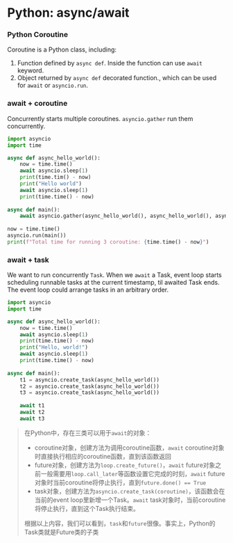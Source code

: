 # Python: async/await

### Python Coroutine

Coroutine is a Python class, including:

1. Function defined by `async def`. Inside the function can use `await` keyword.
2. Object returned by `async def` decorated function., which can be used for `await` or `asyncio.run`.

### await + coroutine

Concurrently starts multiple coroutines. `asyncio.gather` run them concurrently.

```python
import asyncio
import time

async def async_hello_world():
    now = time.time()
    await asyncio.sleep(1)
    print(time.tim() - now)
    print("Hello world")
    await asyncio.sleep(1)
    print(time.time() - now)
    
async def main():
    await asyncio.gather(async_hello_world(), async_hello_world(), async_hello_world())
    
now = time.time()
asyncio.run(main())
print(f"Total time for running 3 coroutine: {time.time() - now}")
```

### await + task

We want to run concurrently `Task`. When we `await` a Task, event loop starts scheduling runnable tasks at the current timestamp, til awaited Task ends. The event loop could arrange tasks in an arbitrary order.

```python
import asyncio
import time

async def async_hello_world():
    now = time.time()
    await asyncio.sleep(1)
    print(time.time() - now)
    print("Hello, world!")
    await asyncio.sleep(1)
    print(time.time() - now)
    
async def main():
    t1 = asyncio.create_task(async_hello_world())
    t2 = asyncio.create_task(async_hello_world())
    t3 = asyncio.create_task(async_hello_world())
    
    await t1
    await t2
    await t3
```

> 在Python中，存在三类可以用于`await`的对象：
>
> * coroutine对象，创建方法为调用coroutine函数，`await` coroutine对象时直接执行相应的coroutine函数，直到该函数返回
> * future对象，创建方法为`loop.create_future()`，`await` future对象之前一般需要用`loop.call_later`等函数设置它完成的时刻，`await` future对象时当前coroutine将停止执行，直到`future.done() == True`
> * task对象，创建方法为`asyncio.create_task(coroutine)`，该函数会在当前的event loop里新增一个Task。`await` task对象时，当前coroutine将停止执行，直到这个Task执行结束。
>
> 根据以上内容，我们可以看到，`task`和`future`很像。事实上，Python的Task类就是Future类的子类
